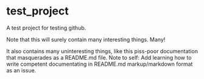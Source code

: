 # test_project
A test project for testing github.

Note that this will surely contain many interesting things. Many!

It also contains many uninteresting things, like this piss-poor documentation that masquerades as a README.md file.
Note to self: Add learning how to write competent documentating in README.md markup/markdown format as an issue.
